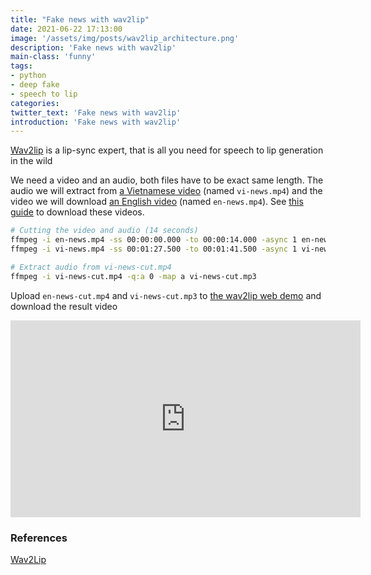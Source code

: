 ```yaml
---
title: "Fake news with wav2lip"
date: 2021-06-22 17:13:00
image: '/assets/img/posts/wav2lip_architecture.png'
description: 'Fake news with wav2lip'
main-class: 'funny'
tags:
- python
- deep fake
- speech to lip
categories:
twitter_text: 'Fake news with wav2lip'
introduction: 'Fake news with wav2lip'
---
```


[Wav2lip](https://arxiv.org/abs/2008.10010) is a lip-sync expert, that is all you need for speech to lip generation in the wild

We need a video and an audio, both files have to be exact same length. The audio we will extract from [a Vietnamese video](https://www.youtube.com/watch?v=ni2eRUZdJzc) (named `vi-news.mp4`) and the video we will download [an English video](https://www.youtube.com/watch?v=9LS4XCNyRKA) (named `en-news.mp4`). See [this guide](/en/posts/youtube-dl) to download these videos.

```bash
# Cutting the video and audio (14 seconds)
ffmpeg -i en-news.mp4 -ss 00:00:00.000 -to 00:00:14.000 -async 1 en-news-cut.mp4
ffmpeg -i vi-news.mp4 -ss 00:01:27.500 -to 00:01:41.500 -async 1 vi-news-cut.mp4

# Extract audio from vi-news-cut.mp4
ffmpeg -i vi-news-cut.mp4 -q:a 0 -map a vi-news-cut.mp3
```

Upload `en-news-cut.mp4` and `vi-news-cut.mp3` to [the wav2lip web demo](https://bhaasha.iiit.ac.in/lipsync/) and download the result video


<iframe width="560" height="315" src="https://www.youtube.com/embed/HwmEKVDhrZg" title="YouTube video player" frameborder="0" allow="accelerometer; autoplay; clipboard-write; encrypted-media; gyroscope; picture-in-picture" allowfullscreen></iframe>


### References

[Wav2Lip](https://github.com/Rudrabha/Wav2Lip)